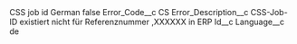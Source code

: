 <?xml version="1.0" encoding="UTF-8"?>
<CustomMetadata xmlns="http://soap.sforce.com/2006/04/metadata" xmlns:xsi="http://www.w3.org/2001/XMLSchema-instance" xmlns:xsd="http://www.w3.org/2001/XMLSchema">
    <label>CSS job id German</label>
    <protected>false</protected>
    <values>
        <field>Error_Code__c</field>
        <value xsi:type="xsd:string">CS</value>
    </values>
    <values>
        <field>Error_Description__c</field>
        <value xsi:type="xsd:string">CSS-Job-ID existiert nicht für Referenznummer ,XXXXXX in ERP</value>
    </values>
    <values>
        <field>Id__c</field>
        <value xsi:nil="true"/>
    </values>
    <values>
        <field>Language__c</field>
        <value xsi:type="xsd:string">de</value>
    </values>
</CustomMetadata>

